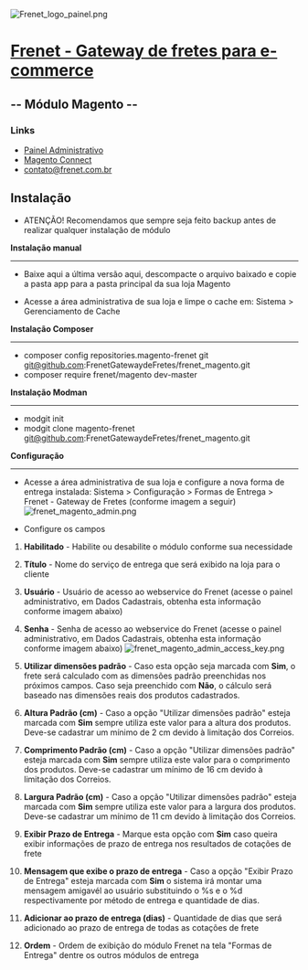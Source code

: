 ![Frenet_logo_painel.png](https://painel.frenet.com.br/Content/images/Frenet_logo_painel.png)
# [Frenet - Gateway de fretes para e-commerce](http://www.www.frenet.com.br) #

## -- Módulo Magento -- ##

### Links ###
* [Painel Administrativo](https://painel.frenet.com.br)
* [Magento Connect](http://www.magentocommerce.com/magento-connect/gateway-de-fretes-frenet.html)
* [contato@frenet.com.br](mailto:contato@frenet.com.br)

## Instalação ##

* ATENÇÃO! Recomendamos que sempre seja feito backup antes de realizar qualquer instalação de m&oacute;dulo

**Instalação manual**
**********************************************************************************************

* Baixe aqui a última versão aqui, descompacte o arquivo baixado e copie a pasta app para a pasta principal da sua loja Magento

* Acesse a área administrativa de sua loja e limpe o cache em: Sistema > Gerenciamento de Cache

**Instalação Composer**
**********************************************************************************************

* composer config repositories.magento-frenet git git@github.com:FrenetGatewaydeFretes/frenet_magento.git
* composer require frenet/magento dev-master

**Instalação Modman**
**********************************************************************************************

* modgit init
* modgit clone magento-frenet git@github.com:FrenetGatewaydeFretes/frenet_magento.git

**Configuração**
**********************************************************************************************
* Acesse a área administrativa de sua loja e configure a nova forma de entrega instalada: Sistema > Configuração > Formas de Entrega > Frenet - Gateway de Fretes (conforme imagem a seguir)
![frenet_magento_admin.png](https://s3-sa-east-1.amazonaws.com/magentoakhilleus/frenet_magento_admin.png)

* Configure os campos

 1. **Habilitado** - Habilite ou desabilite o módulo conforme sua necessidade

 2. **Título** - Nome do serviço de entrega que será exibido na loja para o cliente

 3. **Usuário** - Usuário de acesso ao webservice do Frenet (acesse o painel administrativo, em Dados Cadastrais, obtenha esta informação conforme imagem abaixo)

 4. **Senha** - Senha de acesso ao webservice do Frenet (acesse o painel administrativo, em Dados Cadastrais, obtenha esta informação conforme imagem abaixo)
![frenet_magento_admin_access_key.png](https://s3-sa-east-1.amazonaws.com/magentoakhilleus/frenet_magento_admin_access_key.png)

  5. **Utilizar dimensões padrão** - Caso esta opção seja marcada com **Sim**, o frete será calculado com as dimensões padrão preenchidas nos próximos campos. Caso seja preenchido com **Não**, o cálculo será baseado nas dimensões reais dos produtos cadastrados.

  6. **Altura Padrão (cm)** - Caso a opção "Utilizar dimensões padrão" esteja marcada com **Sim** sempre utiliza este valor para a altura dos produtos. Deve-se cadastrar um mínimo de 2 cm devido à limitação dos Correios.

  7. **Comprimento Padrão (cm)** - Caso a opção "Utilizar dimensões padrão" esteja marcada com **Sim** sempre utiliza este valor para o comprimento dos produtos. Deve-se cadastrar um mínimo de 16 cm devido à limitação dos Correios.

  8. **Largura Padrão (cm)** - Caso a opção "Utilizar dimensões padrão" esteja marcada com **Sim** sempre utiliza este valor para a largura dos produtos. Deve-se cadastrar um mínimo de 11 cm devido à limitação dos Correios.

  9. **Exibir Prazo de Entrega** - Marque esta opção com **Sim** caso queira exibir informações de prazo de entrega nos resultados de cotações de frete

  10. **Mensagem que exibe o prazo de entrega** - Caso a opção "Exibir Prazo de Entrega" esteja marcada com **Sim** o sistema irá montar uma mensagem amigavél ao usuário substituindo o %s e o %d respectivamente por método de entrega e quantidade de dias.

  11. **Adicionar ao prazo de entrega (dias)** - Quantidade de dias que será adicionado ao prazo de entrega de todas as cotações de frete

  12. **Ordem** - Ordem de exibição do módulo Frenet na tela "Formas de Entrega" dentre os outros módulos de entrega

